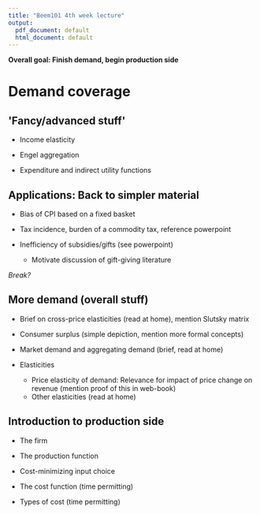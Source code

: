 ```yaml
---
title: "Beem101 4th week lecture"
output:
  pdf_document: default
  html_document: default
---
```


**Overall goal: Finish demand, begin production side**

# Demand coverage

## 'Fancy/advanced stuff'

- Income elasticity

- Engel aggregation

- Expenditure and indirect utility functions


## Applications: Back to simpler material

- Bias of CPI based on a fixed basket

- Tax incidence, burden of a commodity tax, reference powerpoint

- Inefficiency of subsidies/gifts (see powerpoint)
  - Motivate discussion of gift-giving literature 
  
*Break?*  

## More demand (overall stuff)
  
- Brief on cross-price elasticities (read at home), mention Slutsky matrix

- Consumer surplus (simple depiction, mention more formal concepts)

- Market demand and aggregating demand (brief, read at home)

- Elasticities
  - Price elasticity of demand: Relevance for impact of price change on revenue (mention proof of this in web-book)
  - Other elasticities (read at home)
  
## Introduction to production side

- The firm

- The production function

- Cost-minimizing input choice

-  The cost function (time permitting)

-  Types of cost (time permitting)
  



